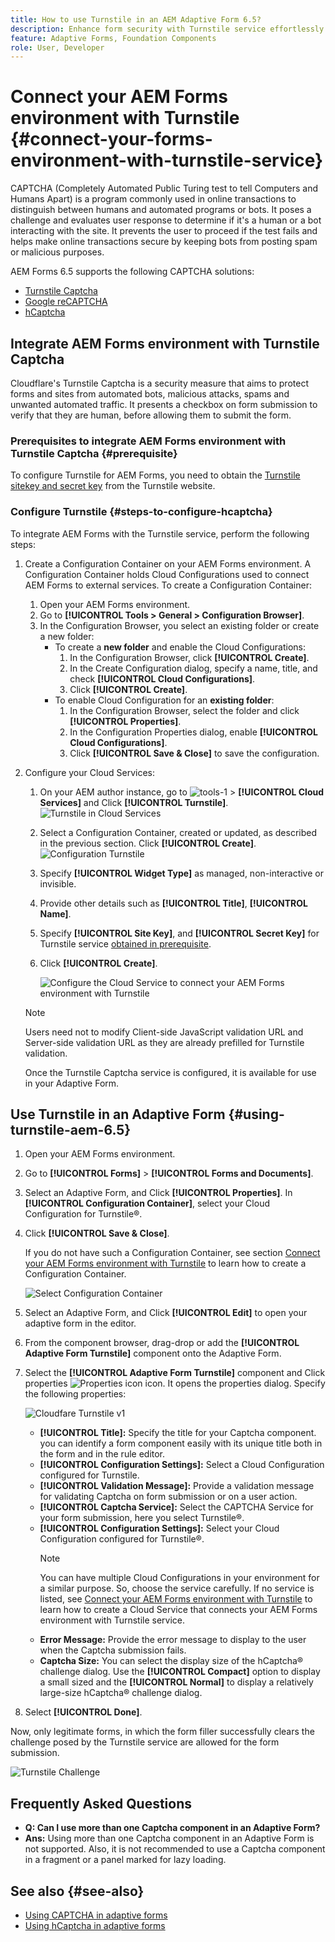 ```yaml
---
title: How to use Turnstile in an AEM Adaptive Form 6.5?
description: Enhance form security with Turnstile service effortlessly. Step-by-step guide inside!
feature: Adaptive Forms, Foundation Components
role: User, Developer
---
```

# Connect your AEM Forms environment with Turnstile {#connect-your-forms-environment-with-turnstile-service}

<!--

<span class="preview"> This feature is under the Early Adopter Program. You can write to aem-forms-ea@adobe.com from your official email id to join the early adopter program and request access to the capability. </span>

-->

CAPTCHA (Completely Automated Public Turing test to tell Computers and Humans Apart) is a program commonly used in online transactions to distinguish between humans and automated programs or bots. It poses a challenge and evaluates user response to determine if it's a human or a bot interacting with the site. It prevents the user to proceed if the test fails and helps make online transactions secure by keeping bots from posting spam or malicious purposes. 

AEM Forms 6.5 supports the following CAPTCHA solutions:

* [Turnstile Captcha](/help/forms/using/integrate-adaptive-forms-turnstile.md)
* [Google reCAPTCHA](/help/forms/using/captcha-adaptive-forms.md)
* [hCaptcha](/help/forms/using/integrate-adaptive-forms-hcaptcha.md)  


<!-- ![Turnstile](assets/Turnstile-challenge.png)-->

## Integrate AEM Forms environment with Turnstile Captcha

Cloudflare's Turnstile Captcha is a security measure that aims to protect forms and sites from automated bots, malicious attacks, spams and unwanted automated traffic. It presents a checkbox on form submission to verify that they are human, before allowing them to submit the form.

### Prerequisites to integrate AEM Forms environment with Turnstile Captcha {#prerequisite}

To configure Turnstile for AEM Forms, you need to obtain the [Turnstile sitekey and secret key](https://developers.cloudflare.com/turnstile/get-started/) from the Turnstile website.

### Configure Turnstile {#steps-to-configure-hcaptcha}

To integrate AEM Forms with the Turnstile service, perform the following steps:

1. Create a Configuration Container on your AEM Forms environment. A Configuration Container holds Cloud Configurations used to connect AEM Forms to external services. To create a Configuration Container:
    1. Open your AEM Forms environment.
    1. Go to **[!UICONTROL Tools > General > Configuration Browser]**.  
    1. In the Configuration Browser, you select an existing folder or create a new folder:
        * To create a **new folder** and enable the Cloud Configurations: 
            1. In the Configuration Browser, click **[!UICONTROL Create]**. 
            1. In the Create Configuration dialog, specify a name, title, and check **[!UICONTROL Cloud Configurations]**.
            1. Click **[!UICONTROL Create]**.
        * To enable Cloud Configuration for an **existing folder**:
            1. In the Configuration Browser, select the folder and click **[!UICONTROL Properties]**.
            1. In the Configuration Properties dialog, enable **[!UICONTROL Cloud Configurations]**.
            1. Click **[!UICONTROL Save & Close]** to save the configuration.

1. Configure your Cloud Services:
    1. On your AEM author instance, go to ![tools-1](assets/tools-1.png) &gt; **[!UICONTROL Cloud Services]** and Click **[!UICONTROL Turnstile]**.
        ![Turnstile in Cloud Services](assets/turnstile-in-ui.png)
    1. Select a Configuration Container, created or updated, as described in the previous section. Click **[!UICONTROL Create]**.
        ![Configuration Turnstile](assets/config-hcaptcha.png)
    1. Specify **[!UICONTROL Widget Type]** as managed, non-interactive or invisible.  
    1. Provide other details such as **[!UICONTROL Title]**, **[!UICONTROL Name]**.
    1. Specify **[!UICONTROL Site Key]**, and **[!UICONTROL Secret Key]** for Turnstile service [obtained in prerequisite](#prerequisite). 
    1. Click **[!UICONTROL Create]**.

        ![Configure the Cloud Service to connect your AEM Forms environment with Turnstile](assets/config-turntstile.png)

    >[!NOTE]
    > Users need not to modify Client-side JavaScript validation URL and Server-side validation URL as they are already prefilled for Turnstile validation.

   Once the Turnstile Captcha service is configured, it is available for use in your Adaptive Form.

## Use Turnstile in an Adaptive Form {#using-turnstile-aem-6.5}

1. Open your AEM Forms environment. 
1. Go to **[!UICONTROL Forms]** > **[!UICONTROL Forms and Documents]**.
1. Select an Adaptive Form, and Click **[!UICONTROL Properties]**. In **[!UICONTROL Configuration Container]**, select your Cloud Configuration for Turnstile&reg;.
1. Click **[!UICONTROL Save & Close]**.

    If you do not have such a Configuration Container, see section [Connect your AEM Forms environment with Turnstile](#connect-your-forms-environment-with-turnstile-service) to learn how to create a Configuration Container.

    ![Select Configuration Container](assets/captcha-properties.png)

1. Select an Adaptive Form, and Click **[!UICONTROL Edit]** to open your adaptive form in the editor.
1. From the component browser, drag-drop or add the **[!UICONTROL Adaptive Form Turnstile]** component onto the Adaptive Form.
1. Select the **[!UICONTROL Adaptive Form Turnstile]** component and Click properties ![Properties icon](assets/configure-icon.svg) icon. It opens the properties dialog. Specify the following properties:

    <!--![Turnstile v2](assets/turnstile-settings-v2.png)-->
    ![Cloudfare Turnstile v1](assets/turnstile-setting-v1.png)

    * **[!UICONTROL Title]:** Specify the title for your Captcha component. you can identify a form component easily with its unique title both in the form and in the rule editor.
    * **[!UICONTROL Configuration Settings]:** Select a Cloud Configuration configured for Turnstile.
    * **[!UICONTROL Validation Message]:** Provide a validation message for validating Captcha on form submission or on a user action.
    * **[!UICONTROL Captcha Service]:** Select the CAPTCHA Service for your form submission, here you select Turnstile&reg;.
    * **[!UICONTROL Configuration Settings]:** Select your Cloud Configuration configured for Turnstile&reg;.
        >[!NOTE]
        >You can have multiple Cloud Configurations in your environment for a similar purpose. So, choose the service carefully. If no service is listed, see [Connect your AEM Forms environment with Turnstile](#connect-your-forms-environment-with-turnstile-service) to learn how to create a Cloud Service that connects your AEM Forms environment with Turnstile service.
    * **Error Message:** Provide the error message to display to the user when the Captcha submission fails.
    * **Captcha Size:** You can select the display size of the hCaptcha&reg; challenge dialog. Use the **[!UICONTROL Compact]** option to display a small sized and the **[!UICONTROL Normal]** to display a relatively large-size hCaptcha&reg; challenge dialog.

1. Select **[!UICONTROL Done]**.


Now, only legitimate forms, in which the form filler successfully clears the challenge posed by the Turnstile service are allowed for the form submission.

![Turnstile Challenge](assets/turnstile-challenge.png)


## Frequently Asked Questions

* **Q: Can I use more than one Captcha component in an Adaptive Form?**
* **Ans:** Using more than one Captcha component in an Adaptive Form is not supported. Also, it is not recommended to use a Captcha component in a fragment or a panel marked for lazy loading.

## See also {#see-also}

* [Using CAPTCHA in adaptive forms](/help/forms/using/captcha-adaptive-forms.md)
* [Using hCaptcha in adaptive forms](/help/forms/using/integrate-adaptive-forms-hcaptcha.md)
